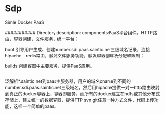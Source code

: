 # Sdp
Simle Docker PaaS

###########
Directory description:
components:PaaS平台组件，HTTP路由，容器创建，文件服务，统一平台；

boot:引导用户生成、创建number.sdi.paas.saintic.net三级域名记录，连接hipache、redis路由，触发文件服务功能，触发容器创建及分配和限制；

builds:创建容器中主要服务，提供PaaS应用。

##
泛解析*.saintic.net到paas主服务器，用户的域名cname到不同的number.sdi.paas.saintic.net三级域名，然后用hipache提供一对一http路由映射到真正的docker容器上，容器即服务，而所有的docker建立在hdfs或其他分布式存储上，建立统一的数据容器，提供FTP svn git任意一种方式文件，代码上传功能，这样一个简单的paas。


